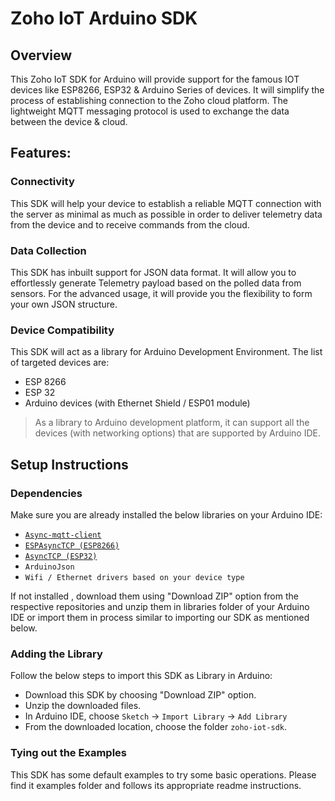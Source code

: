 # Zoho IoT Arduino SDK

## Overview

This Zoho IoT SDK for Arduino will provide support for the famous IOT devices like ESP8266, ESP32 & Arduino Series of devices. It will simplify the process of establishing connection to the Zoho cloud platform. The lightweight MQTT messaging protocol is used to exchange the data between the device & cloud.

## Features:

### Connectivity

This SDK will help your device to establish a reliable MQTT connection with the server as minimal as much as possible in order to deliver telemetry data from the device and to receive commands from the cloud.

### Data Collection

This SDK has inbuilt support for JSON data format. It will allow you to effortlessly generate Telemetry payload based on the polled data from sensors. For the advanced usage, it will provide you the flexibility to form your own JSON structure.

### Device Compatibility

This SDK will act as a library for Arduino Development Environment. The list of targeted devices are:

- ESP 8266
- ESP 32
- Arduino devices (with Ethernet Shield / ESP01 module)

> As a library to Arduino development platform, it can support all the devices (with networking options) that are supported by Arduino IDE.

## Setup Instructions

### Dependencies

Make sure you are already installed the below libraries on your Arduino IDE:

- [`Async-mqtt-client`](https://github.com/marvinroger/async-mqtt-client)
- [`ESPAsyncTCP (ESP8266)`](https://github.com/me-no-dev/ESPAsyncTCP)
- [`AsyncTCP (ESP32)`](https://github.com/me-no-dev/AsyncTCP)
- `ArduinoJson`
- `Wifi / Ethernet drivers based on your device type`

If not installed , download them using "Download ZIP" option from the respective repositories and unzip them in libraries folder of your Arduino IDE or import them in process similar to importing our SDK as mentioned below.
### Adding the Library

Follow the below steps to import this SDK as Library in Arduino:

- Download this SDK by choosing "Download ZIP" option.
- Unzip the downloaded files.
- In Arduino IDE, choose `Sketch` -> `Import Library` -> `Add Library`
- From the downloaded location, choose the folder `zoho-iot-sdk`.

### Tying out the Examples

This SDK has some default examples to try some basic operations. Please find it examples folder and follows its appropriate readme instructions.
